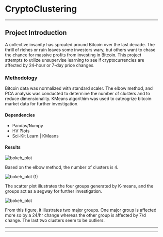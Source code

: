 # CryptoClustering

---

## Project Introduction

A collective insanity has sprouted around Bitcoin over the last decade. The thrill of riches or ruin leaves some investors wary, but others want to chase the chance for massive profits from investing in Bitcoin. This project attempts to utilize unsupervise learning to see if cryptocurrencies are affected by 24-hour or 7-day price changes.

### Methodology

Bitcoin data was normalized with standard scaler.
The elbow method, and PCA analysis was conducted to determine the number of clusters and to reduce dimensionality.
KMeans algorithim was used to cateogrize bitcoin market data for further investigation. 


#### Dependencies

- Pandas/Numpy
- HV Plots
- Sci-Kit Learn | KMeans

#### Results

![bokeh_plot](https://user-images.githubusercontent.com/89043234/225771732-d3b9f053-16aa-4c96-9e6a-a652c6450ec0.png)

Based on the elbow method, the number of clusters is 4. 

![bokeh_plot (1)](https://user-images.githubusercontent.com/89043234/225772033-1757d65c-4bf9-48ea-ad58-d5f97bc31ed6.png)

The scatter plot illustrates the four groups generated by K-means, and the groups act as a segway for further investigation. 

![bokeh_plot](https://user-images.githubusercontent.com/89043234/226495410-aff8ceff-6bd1-4a3f-be57-b70c73dcc7c8.png)

From this figure, it illustrates two major groups. One major group is affected more so by a 24/hr change whereas the other group is affected by 7/d change. The last two clusters seem to be outliers. 

---


---

